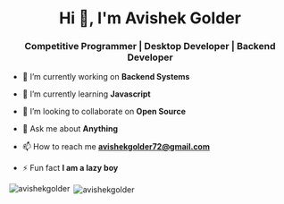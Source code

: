 <h1 align="center">Hi 👋, I'm Avishek Golder</h1>
<h3 align="center">Competitive Programmer | Desktop Developer | Backend Developer</h3>

- 🔭 I’m currently working on **Backend Systems**

- 🌱 I’m currently learning **Javascript**

- 👯 I’m looking to collaborate on **Open Source**

- 💬 Ask me about **Anything**

- 📫 How to reach me **avishekgolder72@gmail.com**

- ⚡ Fun fact **I am a lazy boy**

<p><img align="left" src="https://github-readme-stats.vercel.app/api/top-langs?username=avishekgolder&show_icons=true&locale=en&layout=compact" alt="avishekgolder" /></p>

<p>&nbsp;<img align="center" src="https://github-readme-stats.vercel.app/api?username=avishekgolder&show_icons=true&locale=en" alt="avishekgolder" /> </p>
